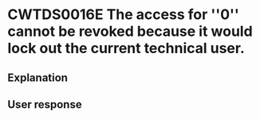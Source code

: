 # CWTDS0016E The access for ''0'' cannot be revoked because it would lock out the current technical user.

## Explanation

## User response